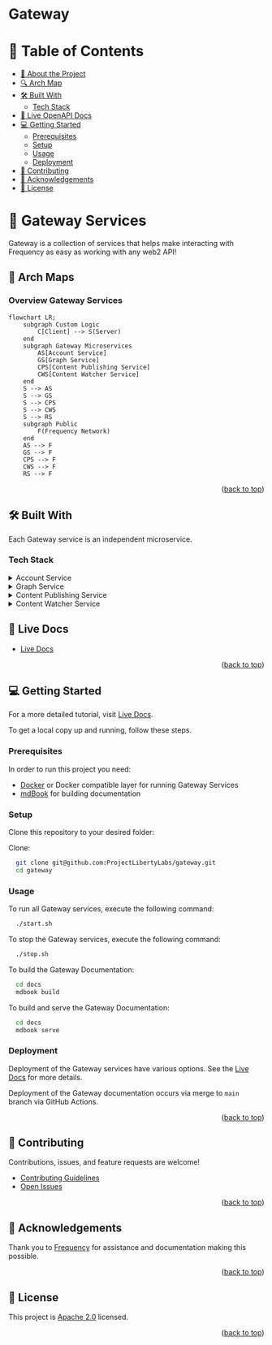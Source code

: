 # Gateway

<!-- TABLE OF CONTENTS -->

# 📗 Table of Contents

- [📖 About the Project](#about-project)
- [🔍 Arch Map](#-arch-maps)
- [🛠 Built With](#-built-with)
  - [Tech Stack](#tech-stack)
- [🚀 Live OpenAPI Docs](#-live-docs)
- [💻 Getting Started](#-getting-started)
  - [Prerequisites](#prerequisites)
  - [Setup](#setup)
  - [Usage](#usage)
  - [Deployment](#deployment)
- [🤝 Contributing](#-contributing)
- [🙏 Acknowledgements](#-acknowledgements)
- [📝 License](#-license)

<!-- PROJECT DESCRIPTION -->

# 📖 Gateway Services <a name="about-project"></a>

Gateway is a collection of services that helps make interacting with Frequency as easy as working with any web2 API!

<!-- Mermaid Arch maps -->

## 🔭 Arch Maps

### Overview Gateway Services

```mermaid
flowchart LR;
    subgraph Custom Logic
        C[Client] --> S(Server)
    end
    subgraph Gateway Microservices
        AS[Account Service]
        GS[Graph Service]
        CPS[Content Publishing Service]
        CWS[Content Watcher Service]
    end
    S --> AS
    S --> GS
    S --> CPS
    S --> CWS
    S --> RS
    subgraph Public
        F(Frequency Network)
    end
    AS --> F
    GS --> F
    CPS --> F
    CWS --> F
    RS --> F
```

<p align="right">(<a href="#-table-of-contents">back to top</a>)</p>

## 🛠 Built With

Each Gateway service is an independent microservice.

### Tech Stack

<details>
<summary>Account Service</summary>

- [API Documentation](https://projectlibertylabs.github.io/gateway/account)
- [README](./services/account/README.md)

</details>

<details>
<summary>Graph Service</summary>

- [API Documentation](https://projectlibertylabs.github.io/gateway/graph/)
- [README](./services/graph/README.md)

</details>

<details>
<summary>Content Publishing Service</summary>

- [API Documentation](https://projectlibertylabs.github.io/gateway/content-publishing/)
- [README](./services/content-publishing/README.md)

</details>

<details>
<summary>Content Watcher Service</summary>

- [API Documentation](https://projectlibertylabs.github.io/gateway/content-watcher/)
- [README](./services/content-watcher/README.md)

</details>

<!-- LIVE Docs -->

## 🚀 Live Docs

- [Live Docs](https://projectlibertylabs.github.io/gateway/)

<p align="right">(<a href="#-table-of-contents">back to top</a>)</p>

<!-- GETTING STARTED -->

## 💻 Getting Started

For a more detailed tutorial, visit [Live Docs](https://projectlibertylabs.github.io/gateway/).

To get a local copy up and running, follow these steps.

### Prerequisites

In order to run this project you need:

- [Docker](https://www.docker.com) or Docker compatible layer for running Gateway Services
- [mdBook](https://rust-lang.github.io/mdBook/) for building documentation

### Setup

Clone this repository to your desired folder:

Clone:

```sh
  git clone git@github.com:ProjectLibertyLabs/gateway.git
  cd gateway
```

### Usage

To run all Gateway services, execute the following command:

```sh
  ./start.sh
```

To stop the Gateway services, execute the following command:

```sh
  ./stop.sh
```

To build the Gateway Documentation:

```sh
  cd docs
  mdbook build
```

To build and serve the Gateway Documentation:

```sh
  cd docs
  mdbook serve
```

### Deployment

Deployment of the Gateway services have various options. See the [Live Docs](https://projectlibertylabs.github.io/gateway/) for more details.

Deployment of the Gateway documentation occurs via merge to `main` branch via GitHub Actions.

<p align="right">(<a href="#-table-of-contents">back to top</a>)</p>

<!-- CONTRIBUTING -->

## 🤝 Contributing

Contributions, issues, and feature requests are welcome!

- [Contributing Guidelines](./CONTRIBUTING.md)
- [Open Issues](https://github.com/ProjectLibertyLabs/gateway/issues)

<p align="right">(<a href="#-table-of-contents">back to top</a>)</p>

<!-- ACKNOWLEDGEMENTS -->

## 🙏 Acknowledgements

Thank you to [Frequency](https://www.frequency.xyz) for assistance and documentation making this possible.

<p align="right">(<a href="#-table-of-contents">back to top</a>)</p>

<!-- LICENSE -->

## 📝 License

This project is [Apache 2.0](./LICENSE) licensed.

<p align="right">(<a href="#-table-of-contents">back to top</a>)</p>
